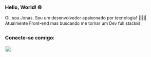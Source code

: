 ### Hello, World! 🌐

Oi, sou Jonas. Sou um desenvolvedor apaixonado por tecnologia! 👨🏻‍💻
Atualmente Front-end mas buscando me tornar um Dev full stack☑️
<br>
### Conecte-se comigo: 
<img width="20px" height="20px" src="https://cdn.jsdelivr.net/gh/devicons/devicon@latest/icons/linkedin/linkedin-original.svg" />



